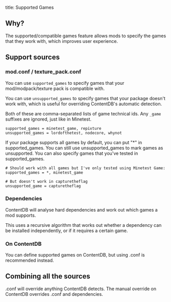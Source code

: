 title: Supported Games

## Why?

The supported/compatible games feature allows mods to specify the games that
they work with, which improves user experience.


## Support sources

### mod.conf / texture_pack.conf

You can use `supported_games` to specify games that your mod/modpack/texture
pack is compatible with.

You can use `unsupported_games` to specify games that your package doesn't work
with, which is useful for overriding ContentDB's automatic detection.

Both of these are comma-separated lists of game technical ids. Any `_game`
suffixes are ignored, just like in Minetest.

    supported_games = minetest_game, repixture
    unsupported_games = lordofthetest, nodecore, whynot

If your package supports all games by default, you can put "*" in
supported_games. You can still use unsupported_games to mark games as
unsupported. You can also specify games that you've tested in supported_games.

    # Should work with all games but I've only tested using Minetest Game:
    supported_games = *, minetest_game

    # But doesn't work in capturetheflag
    unsupported_game = capturetheflag

### Dependencies

ContentDB will analyse hard dependencies and work out which games a mod
supports.

This uses a recursive algorithm that works out whether a dependency can be
installed independently, or if it requires a certain game.

### On ContentDB

You can define supported games on ContentDB, but using .conf is recommended
instead.


## Combining all the sources

.conf will override anything ContentDB detects. The manual override on ContentDB
overrides .conf and dependencies.
